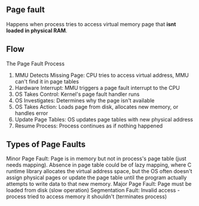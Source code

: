 ## Page fault
Happens when process tries to access virtual memory page that **isnt loaded in physical RAM**.

## Flow
The Page Fault Process

1) MMU Detects Missing Page: CPU tries to access virtual address, MMU can't find it in page tables
2) Hardware Interrupt: MMU triggers a page fault interrupt to the CPU
3) OS Takes Control: Kernel's page fault handler runs
4) OS Investigates: Determines why the page isn't available
5) OS Takes Action: Loads page from disk, allocates new memory, or handles error
6) Update Page Tables: OS updates page tables with new physical address
7) Resume Process: Process continues as if nothing happened

## Types of Page Faults
Minor Page Fault: Page is in memory but not in process's page table (just needs mapping). Absence in page table could be of lazy mapping, where  C runtime library allocates the virtual address space, but the OS often doesn't assign physical pages or update the page table until the program actually attempts to write data to that new memory.
Major Page Fault: Page must be loaded from disk (slow operation)
Segmentation Fault: Invalid access - process tried to access memory it shouldn't (terminates process)
